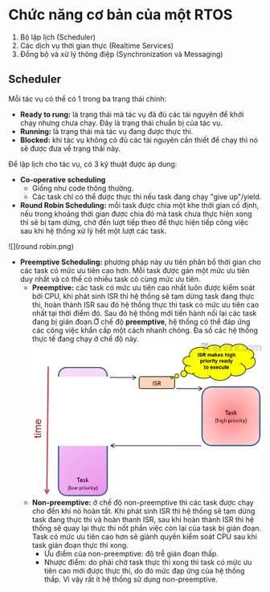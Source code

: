 # Chức năng cơ bản của một RTOS
1. Bộ lập lịch (Scheduler)
2. Các dịch vụ thời gian thực (Realtime Services)
3. Đồng bộ và xử lý thông điệp (Synchronization và Messaging)

## Scheduler
Mỗi tác vụ có thể có 1 trong ba trạng thái chính:
* **Ready to rung:** là trạng thái mà tác vụ đã đủ các tài nguyên để khởi chạy nhưng chưa chạy. Đây là trạng thái chuẩn bị của tác vụ.
* **Running:** là trạng thái mà tác vụ đang được thực thi.
* **Blocked:** khi tác vụ không có đủ các tài nguyên cần thiết để chạy thì nó sẽ được đưa về trạng thái này.

Để lập lịch cho tác vụ, có 3 kỹ thuật được áp dung:
* **Co-operative scheduling** 
  * Giống như code thông thường.
  * Các task chỉ có thể được thực thi nếu task đang chạy "give up"/yield.
* **Round Robin Scheduling:** mỗi task được chia một khe thời gian cố định, nếu trong khoảng thời gian được chia đó mà task chưa thực hiện xong thì sẽ bị tạm dừng, chờ đến lượt tiếp theo để thực hiện tiếp công việc sau khi hệ thống xử lý hết một lượt các task.

![](round robin.png)
* **Preemptive Scheduling:** phương pháp này ưu tiên phân bổ thời gian cho các task có mức ưu tiên cao hơn. Mỗi task được gán một mức ưu tiên duy nhất và có thể có nhiều task có cùng mức ưu tiên.
  * **Preemptive:** các task có mức ưu tiên cao nhất luôn được kiểm soát bởi CPU, khi phát sinh ISR thì hệ thống sẽ tạm dừng task đang thực thi, hoàn thành ISR sau đó hệ thống thực thi task có mức ưu tiên cao nhất tại thời điểm đó. Sau đó hệ thống mới tiến hành nối lại các task đang bị gián đoạn.Ở chế độ **preemptive**, hệ thống có thể đáp ứng các công việc khẩn cấp một cách nhanh chóng. Đa số các hệ thống thực tế đang chạy ở chế độ này.
  ![](1.png)
  * **Non-preemptive:** ở chế độ non-preemptive thì các task được chạy cho đến khi nó hoàn tất. Khi phát sinh ISR thì hệ thống sẽ tạm dừng task đang thực thi và hoàn thanh ISR, sau khi hoàn thành ISR thì hệ thống sẽ quay lại thực thi nốt phần việc còn lại của task bị gián đoạn. Task có mức ưu tiên cao hơn sẽ giành quyền kiểm soát CPU sau khi task gián đoạn thực thi xong.
    * Ưu điểm của non-preemptive: độ trễ gián đoạn thấp.
    * Nhược điểm: do phải chờ task thực thi xong thì task có mức ưu tiên cao mới được thực thi, do đó mức đạp ứng của hệ thống thấp. Vì vậy rất ít hệ thống sử dụng non-preemptive.
  



